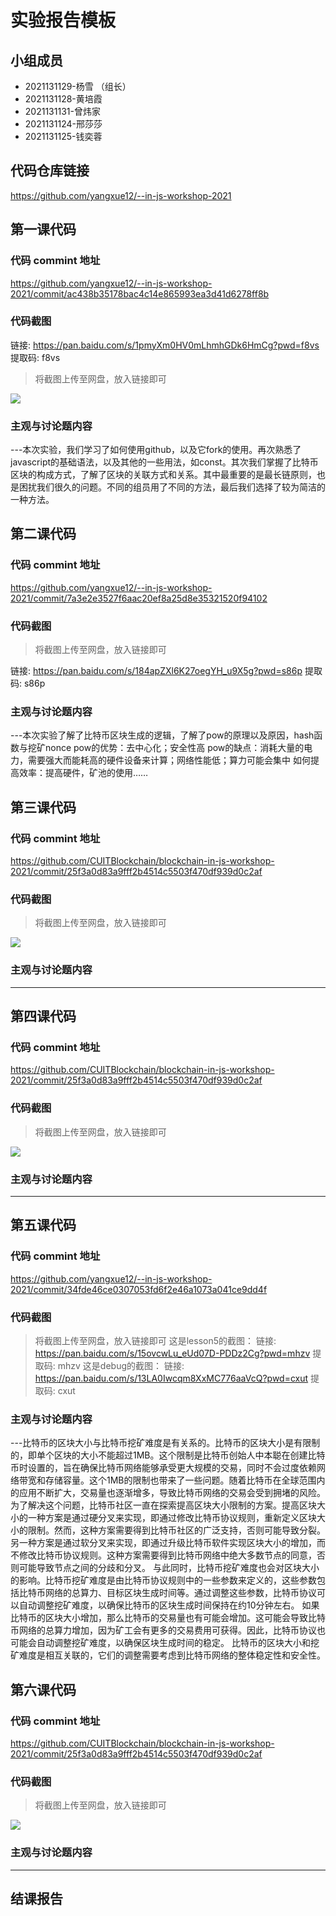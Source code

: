# 实验报告模板

## 小组成员

- 2021131129-杨雪 （组长）
- 2021131128-黄培霞
- 2021131131-曾炜家
- 2021131124-邢莎莎
- 2021131125-钱奕蓉


## 代码仓库链接

https://github.com/yangxue12/--in-js-workshop-2021



## 第一课代码


### 代码 commint 地址

https://github.com/yangxue12/--in-js-workshop-2021/commit/ac438b35178bac4c14e865993ea3d41d6278ff8b

### 代码截图
链接: https://pan.baidu.com/s/1pmyXm0HV0mLhmhGDk6HmCg?pwd=f8vs 提取码: f8vs
> 将截图上传至网盘，放入链接即可

![](链接)


### 主观与讨论题内容

---本次实验，我们学习了如何使用github，以及它fork的使用。再次熟悉了javascript的基础语法，以及其他的一些用法，如const。其次我们掌握了比特币区块的构成方式，了解了区块的关联方式和关系。其中最重要的是最长链原则，也是困扰我们很久的问题。不同的组员用了不同的方法，最后我们选择了较为简洁的一种方法。




## 第二课代码


### 代码 commint 地址

https://github.com/yangxue12/--in-js-workshop-2021/commit/7a3e2e3527f6aac20ef8a25d8e35321520f94102


### 代码截图

> 将截图上传至网盘，放入链接即可

链接: https://pan.baidu.com/s/184apZXl6K27oegYH_u9X5g?pwd=s86p 提取码: s86p


### 主观与讨论题内容



---本次实验了解了比特币区块生成的逻辑，了解了pow的原理以及原因，hash函数与挖矿nonce
pow的优势：去中心化；安全性高
pow的缺点：消耗大量的电力，需要强大而能耗高的硬件设备来计算；网络性能低；算力可能会集中
如何提高效率：提高硬件，矿池的使用……


## 第三课代码


### 代码 commint 地址

https://github.com/CUITBlockchain/blockchain-in-js-workshop-2021/commit/25f3a0d83a9fff2b4514c5503f470df939d0c2af


### 代码截图

> 将截图上传至网盘，放入链接即可

![](链接)


### 主观与讨论题内容



---




## 第四课代码


### 代码 commint 地址

https://github.com/CUITBlockchain/blockchain-in-js-workshop-2021/commit/25f3a0d83a9fff2b4514c5503f470df939d0c2af


### 代码截图

> 将截图上传至网盘，放入链接即可

![](链接)


### 主观与讨论题内容



---




## 第五课代码


### 代码 commint 地址

https://github.com/yangxue12/--in-js-workshop-2021/commit/34fde46ce0307053fd6f2e46a1073a041ce9dd4f

### 代码截图

> 将截图上传至网盘，放入链接即可
这是lesson5的截图：
链接: https://pan.baidu.com/s/15ovcwLu_eUd07D-PDDz2Cg?pwd=mhzv 提取码: mhzv
这是debug的截图：
链接: https://pan.baidu.com/s/13LA0Iwcqm8XxMC776aaVcQ?pwd=cxut 提取码: cxut


### 主观与讨论题内容



---比特币的区块大小与比特币挖矿难度是有关系的。比特币的区块大小是有限制的，即单个区块的大小不能超过1MB。这个限制是比特币创始人中本聪在创建比特币时设置的，旨在确保比特币网络能够承受更大规模的交易，同时不会过度依赖网络带宽和存储容量。这个1MB的限制也带来了一些问题。随着比特币在全球范围内的应用不断扩大，交易量也逐渐增多，导致比特币网络的交易会受到拥堵的风险。为了解决这个问题，比特币社区一直在探索提高区块大小限制的方案。提高区块大小的一种方案是通过硬分叉来实现，即通过修改比特币协议规则，重新定义区块大小的限制。然而，这种方案需要得到比特币社区的广泛支持，否则可能导致分裂。另一种方案是通过软分叉来实现，即通过升级比特币软件实现区块大小的增加，而不修改比特币协议规则。这种方案需要得到比特币网络中绝大多数节点的同意，否则可能导致节点之间的分歧和分叉。
与此同时，比特币挖矿难度也会对区块大小的影响。比特币挖矿难度是由比特币协议规则中的一些参数来定义的，这些参数包括比特币网络的总算力、目标区块生成时间等。通过调整这些参数，比特币协议可以自动调整挖矿难度，以确保比特币的区块生成时间保持在约10分钟左右。
如果比特币的区块大小增加，那么比特币的交易量也有可能会增加。这可能会导致比特币网络的总算力增加，因为矿工会有更多的交易费用可获得。因此，比特币协议也可能会自动调整挖矿难度，以确保区块生成时间的稳定。
比特币的区块大小和挖矿难度是相互关联的，它们的调整需要考虑到比特币网络的整体稳定性和安全性。




## 第六课代码


### 代码 commint 地址

https://github.com/CUITBlockchain/blockchain-in-js-workshop-2021/commit/25f3a0d83a9fff2b4514c5503f470df939d0c2af


### 代码截图

> 将截图上传至网盘，放入链接即可

![](图片链接放这里)


### 主观与讨论题内容



---


## 结课报告





